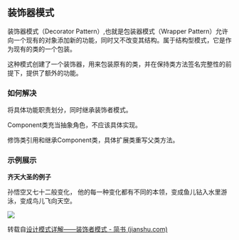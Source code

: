 ## 装饰器模式

装饰器模式（Decorator Pattern）,也就是包装器模式（Wrapper Pattern）允许向一个现有的对象添加新的功能，同时又不改变其结构。属于结构型模式，它是作为现有的类的一个包装。

这种模式创建了一个装饰器，用来包装原有的类，并在保持类方法签名完整性的前提下，提供了额外的功能。

### 如何解决

将具体功能职责划分，同时继承装饰者模式。

Component类充当抽象角色，不应该具体实现。

修饰类引用和继承Component类，具体扩展类重写父类方法。

### 示例展示

**齐天大圣的例子**

孙悟空又七十二般变化， 他的每一种变化都有不同的本领，变成鱼儿钻入水里游泳，变成鸟儿飞向天空。

![](C:/Users/luoj/Pictures/3985563-278b469e27980e9d.webp)

转载自[设计模式详解——装饰者模式 - 简书 (jianshu.com)](https://www.jianshu.com/p/d7f20ae63186)